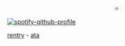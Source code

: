<p align="center">  
✧
        
  [![spotify-github-profile](https://spotify-github-profile.kittinanx.com/api/view?uid=9r6mlil2k8one0fmfqz8pnh3i&cover_image=true&theme=novatorem&show_offline=false&background_color=121212&interchange=false&bar_color=f2f2f2&bar_color_cover=false)](https://github.com/kittinan/spotify-github-profile)
  <p align="right">
  

<p align="center">
        
[rentry](https://rentry.co/monsterhunterwiids) -
[ata](https://pinksm.atabook.org/)

</p>  
